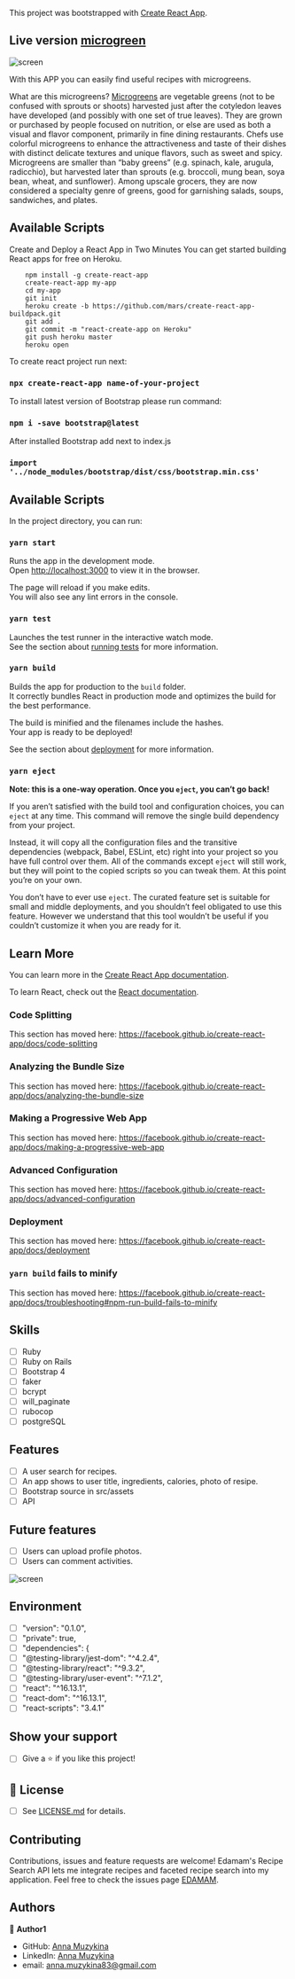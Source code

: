 This project was bootstrapped with [Create React App](https://github.com/facebook/create-react-app).
## Live version [microgreen](https://peaceful-crag-22986.herokuapp.com/)

![screen](https://github.com/Anna-Myzukina/microgreen/blob/master/src/img/easy-microgreens.jpg)

With this APP you can easily find useful recipes with microgreens.

What are this microgreens? [Microgreens](https://en.wikipedia.org/wiki/Microgreen) are vegetable greens (not to be confused with sprouts or shoots) harvested just after the cotyledon leaves have developed (and possibly with one set of true leaves). They are grown or purchased by people focused on nutrition, or else are used as both a visual and flavor component, primarily in fine dining restaurants. Chefs use colorful microgreens to enhance the attractiveness and taste of their dishes with distinct delicate textures and unique flavors, such as sweet and spicy. Microgreens are smaller than “baby greens” (e.g. spinach, kale, arugula, radicchio), but harvested later than sprouts (e.g. broccoli, mung bean, soya bean, wheat, and sunflower). Among upscale grocers, they are now considered a specialty genre of greens, good for garnishing salads, soups, sandwiches, and plates.


## Available Scripts

Create and Deploy a React App in Two Minutes
You can get started building React apps for free on Heroku.

        npm install -g create-react-app
        create-react-app my-app
        cd my-app
        git init
        heroku create -b https://github.com/mars/create-react-app-buildpack.git
        git add .
        git commit -m "react-create-app on Heroku"
        git push heroku master
        heroku open


To create react project run next:

### `npx create-react-app name-of-your-project`

To install latest version of Bootstrap please run command:

### `npm i -save bootstrap@latest`

After installed Bootstrap add next to index.js

### `import '../node_modules/bootstrap/dist/css/bootstrap.min.css'`



## Available Scripts


In the project directory, you can run:

### `yarn start`

Runs the app in the development mode.<br />
Open [http://localhost:3000](http://localhost:3000) to view it in the browser.

The page will reload if you make edits.<br />
You will also see any lint errors in the console.

### `yarn test`

Launches the test runner in the interactive watch mode.<br />
See the section about [running tests](https://facebook.github.io/create-react-app/docs/running-tests) for more information.

### `yarn build`

Builds the app for production to the `build` folder.<br />
It correctly bundles React in production mode and optimizes the build for the best performance.

The build is minified and the filenames include the hashes.<br />
Your app is ready to be deployed!

See the section about [deployment](https://facebook.github.io/create-react-app/docs/deployment) for more information.

### `yarn eject`

**Note: this is a one-way operation. Once you `eject`, you can’t go back!**

If you aren’t satisfied with the build tool and configuration choices, you can `eject` at any time. This command will remove the single build dependency from your project.

Instead, it will copy all the configuration files and the transitive dependencies (webpack, Babel, ESLint, etc) right into your project so you have full control over them. All of the commands except `eject` will still work, but they will point to the copied scripts so you can tweak them. At this point you’re on your own.

You don’t have to ever use `eject`. The curated feature set is suitable for small and middle deployments, and you shouldn’t feel obligated to use this feature. However we understand that this tool wouldn’t be useful if you couldn’t customize it when you are ready for it.

## Learn More

You can learn more in the [Create React App documentation](https://facebook.github.io/create-react-app/docs/getting-started).

To learn React, check out the [React documentation](https://reactjs.org/).

### Code Splitting

This section has moved here: https://facebook.github.io/create-react-app/docs/code-splitting

### Analyzing the Bundle Size

This section has moved here: https://facebook.github.io/create-react-app/docs/analyzing-the-bundle-size

### Making a Progressive Web App

This section has moved here: https://facebook.github.io/create-react-app/docs/making-a-progressive-web-app

### Advanced Configuration

This section has moved here: https://facebook.github.io/create-react-app/docs/advanced-configuration

### Deployment

This section has moved here: https://facebook.github.io/create-react-app/docs/deployment

### `yarn build` fails to minify

This section has moved here: https://facebook.github.io/create-react-app/docs/troubleshooting#npm-run-build-fails-to-minify

## Skills
- [ ] Ruby 
- [ ] Ruby on Rails
- [ ] Bootstrap 4
- [ ] faker
- [ ] bcrypt
- [ ] will_paginate
- [ ] rubocop
- [ ] postgreSQL

## Features
- [ ] A user search for recipes.
- [ ] An app shows to user title, ingredients, calories, photo of resipe.
- [ ] Bootstrap source in src/assets
- [ ] API

## Future features
- [ ] Users can upload profile photos.
- [ ] Users can comment activities.

![screen](https://github.com/Anna-Myzukina/groupon/blob/deploy/app/assets/images/screen.png)


## Environment
 - [ ] "version": "0.1.0",
 - [ ] "private": true,
 - [ ] "dependencies": {
 - [ ] "@testing-library/jest-dom": "^4.2.4",
 - [ ] "@testing-library/react": "^9.3.2",
 - [ ] "@testing-library/user-event": "^7.1.2",
 - [ ] "react": "^16.13.1",
 - [ ] "react-dom": "^16.13.1",
 - [ ] "react-scripts": "3.4.1"

## Show your support

- [ ] Give a ⭐️ if you like this project!

## 📝 License

* [ ] See [LICENSE.md]() for details.

##  Contributing

Contributions, issues and feature requests are welcome!
Edamam's Recipe Search API lets me integrate recipes and faceted recipe search into my application.
Feel free to check the issues page [EDAMAM](https://developer.edamam.com/edamam-recipe-api).

## Authors

👤 **Author1**
* GitHub: [Anna Muzykina](https://github.com/Anna-Myzukina)
* LinkedIn: [Anna Muzykina](https://www.linkedin.com/in/anna-muzykina/)
* email: anna.muzykina83@gmail.com
